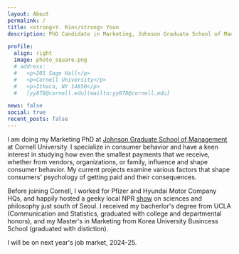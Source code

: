 ```yaml
---
layout: About
permalink: /
title: <strong>Y. Rin</strong> Yoon
description: PhD Candidate in Marketing, Johnson Graduate School of Management, Cornell University

profile:
  align: right
  image: photo_square.png
  # address:
  #   <p>201 Sage Hall</p>
  #   <p>Cornell University</p>
  #   <p>Ithaca, NY 14850</p>
  #   [yy878@cornell.edu](mailto:yy878@cornell.edu]

news: false
social: true
recent_posts: false
---
```


I am doing my Marketing PhD at [Johnson Graduate School of Management](https://www.johnson.cornell.edu/) at Cornell University. I specialize in consumer behavior and have a keen interest in studying how even the smallest payments that we receive, whether from vendors, organizations, or family, influence and shape consumer behavior. My current projects examine various factors that shape consumers' psychology of getting paid and their consequences. 

Before joining Cornell, I worked for Pfizer and Hyundai Motor Company HQs, and happily hosted a geeky local NPR [show](https://jtr.mystrikingly.com/) on sciences and philosophy just south of Seoul. I received my bacherlor's degree from UCLA (Communication and Statistics, graduated with college and departmental honors), and my Master's in Marketing from Korea University Busincess School (graduated with distiction).

I will be on next year's job market, 2024-25.

<!-- While my old blog from my graduate years is currently closed, previously uploaded posts can be found [here]({{ site.baseurl }}{% link blog/index.html %}). -->
